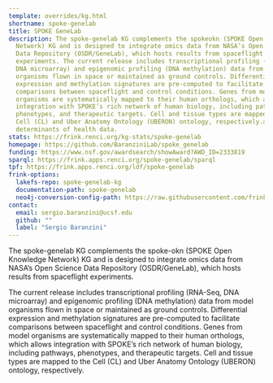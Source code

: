 ```yaml
---
template: overrides/kg.html
shortname: spoke-genelab
title: SPOKE GeneLab
description: The spoke-genelab KG complements the spokeokn (SPOKE Open Knowledge
  Network) KG and is designed to integrate omics data from NASA’s Open Science
  Data Repository (OSDR/GeneLab), which hosts results from spaceflight
  experiments. The current release includes transcriptional profiling (RNA-Seq,
  DNA microarray) and epigenomic profiling (DNA methylation) data from model
  organisms flown in space or maintained as ground controls. Differential
  expression and methylation signatures are pre-computed to facilitate
  comparisons between spaceflight and control conditions. Genes from model
  organisms are systematically mapped to their human orthologs, which allows
  integration with SPOKE’s rich network of human biology, including pathways,
  phenotypes, and therapeutic targets. Cell and tissue types are mapped to the
  Cell (CL) and Uber Anatomy Ontology (UBERON) ontology, respectively.and social
  determinants of health data.
stats: https://frink.renci.org/kg-stats/spoke-genelab
homepage: https://github.com/BaranziniLab/spoke_genelab
funding: https://www.nsf.gov/awardsearch/showAward?AWD_ID=2333819
sparql: https://frink.apps.renci.org/spoke-genelab/sparql
tpf: https://frink.apps.renci.org/ldf/spoke-genelab
frink-options:
  lakefs-repo: spoke-genelab-kg
  documentation-path: spoke-genelab
  neo4j-conversion-config-path: https://raw.githubusercontent.com/frink-okn/okn-registry/refs/heads/main/docs/registry/neo4j-conf/spoke-genelab.yaml
contact:
  email: sergio.baranzini@ucsf.edu
  github: ""
  label: "Sergio Baranzini"
---
```

The spoke-genelab KG complements the spoke-okn (SPOKE Open Knowledge Network) KG and is designed to integrate omics data from NASA’s Open Science Data Repository (OSDR/GeneLab), which hosts results from spaceflight experiments. 

The current release includes transcriptional profiling (RNA-Seq, DNA microarray) and epigenomic profiling (DNA methylation) data from model organisms flown in space or maintained as ground controls. Differential expression and methylation signatures are pre-computed to facilitate comparisons between spaceflight and control conditions. Genes from model organisms are systematically mapped to their human orthologs, which allows integration with SPOKE’s rich network of human biology, including pathways, phenotypes, and therapeutic targets. Cell and tissue types are mapped to the Cell (CL) and Uber Anatomy Ontology (UBERON) ontology, respectively.



